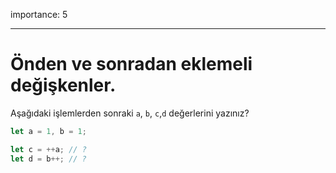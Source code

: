 importance: 5

---

# Önden ve sonradan eklemeli değişkenler.

Aşağıdaki işlemlerden sonraki `a`, `b`, `c`,`d` değerlerini yazınız?

```js
let a = 1, b = 1;

let c = ++a; // ?
let d = b++; // ?
```
